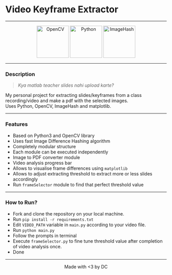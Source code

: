 # Video Keyframe Extractor

---

  <p align="center">
    <img alt="OpenCV" width="100px" src="https://img.icons8.com/fluency/144/000000/opencv.png" />
    <img alt="Python" width="100px" src="https://img.icons8.com/color/144/ffffff/python--v1.png" />
    <img alt="ImageHash" width="100px" src="https://img.icons8.com/ios/100/ffffff/hashtag-2.png" />
  </p>
  
---

### Description

> _Kya matlab teacher slides nahi upload karte?_

My personal project for extracting slides/keyframes from a class recording/video and make a pdf with the selected images. </br>
Uses Python, OpenCV, ImageHash and matplotlib.

---

### Features

- Based on Python3 and OpenCV library
- Uses fast Image Difference Hashing algorithm
- Completely modular structure
- Each module can be executed independently
- Image to PDF converter module
- Video analysis progress bar
- Allows to visualise frame differences using `matplotlib`
- Allows to adjust extracting threshold to extract more or less slides accordingly
- Run `frameSelector` module to find that perfect threshold value

---

### How to Run?

- Fork and clone the repository on your local machine.
- Run `pip install -r requirements.txt`
- Edit `VIDEO_PATH` variable in `main.py` according to your video file.
- Run `python main.py`
- Follow the prompts in terminal
- Execute `frameSelector.py` to fine tune threshold value after completion of video analysis once.
- Done

---

<p align="center">
  Made with <3 by DC
</p>
